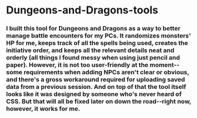 # Dungeons-and-Dragons-tools
### I built this tool for Dungeons and Dragons as a way to better manage battle encounters for my PCs. It randomizes monsters' HP for me, keeps track of all the spells being used, creates the initiative order, and keeps all the relevant details neat and orderly (all things I found messy when using just pencil and paper). However, it is not too user-friendly at the moment--some requirements when adding NPCs aren't clear or obvious, and there's a gross workaround required for uploading saved data from a previous session. And on top of that the tool itself looks like it was designed by someone who's never heard of CSS. But that will all be fixed later on down the road--right now, however, it works for me.
